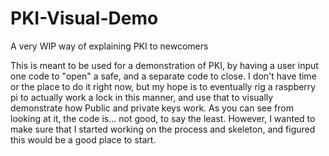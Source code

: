 # PKI-Visual-Demo
A very WIP way of explaining PKI to newcomers

This is meant to be used for a demonstration of PKI, by having a user
input one code to "open" a safe, and a separate code to close.
I don't have time or the place to do it right now, but my hope is to eventually
rig a raspberry pi to actually work a lock in this manner, and use that to
visually demonstrate how Public and private keys work.
As you can see from looking at it, the code is... not good, to say the least.
However, I wanted to make sure that I started working on the process and skeleton,
and figured this would be a good place to start.
